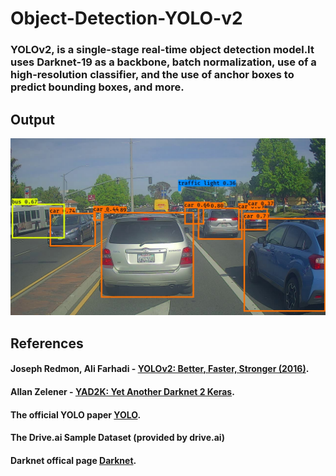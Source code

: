 # Object-Detection-YOLO-v2

### YOLOv2, is a single-stage real-time object detection model.It uses Darknet-19 as a backbone, batch normalization, use of a high-resolution classifier, and the use of anchor boxes to predict bounding boxes, and more.

## Output 
![Output Image](https://github.com/ABHIGYANSINGH77/Object-Detection-YOLO-v2/blob/main/out/test.jpg?raw=true")


## References

#### Joseph Redmon, Ali Farhadi - [YOLOv2: Better, Faster, Stronger (2016)](https://arxiv.org/abs/1612.08242).
#### Allan Zelener - [YAD2K: Yet Another Darknet 2 Keras](https://github.com/allanzelener/YAD2K).
#### The official YOLO paper [YOLO](https://arxiv.org/pdf/1506.02640.pdf).
#### The Drive.ai Sample Dataset (provided by drive.ai)
#### Darknet offical page [Darknet](https://pjreddie.com/darknet/).
